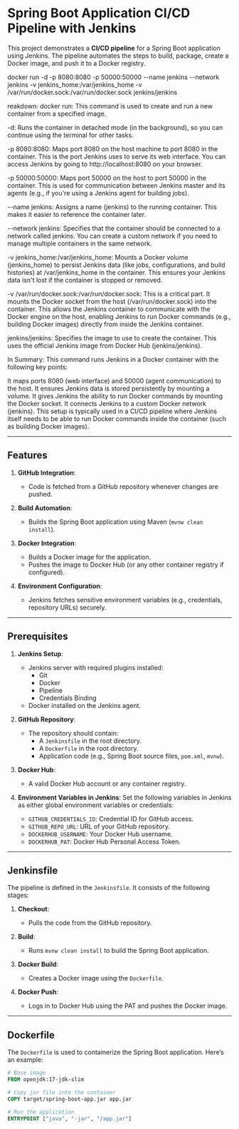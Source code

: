 # Spring Boot Application CI/CD Pipeline with Jenkins

This project demonstrates a **CI/CD pipeline** for a Spring Boot application using Jenkins. The pipeline automates the steps to build, package, create a Docker image, and push it to a Docker registry.


docker run -d -p 8080:8080 -p 50000:50000 --name jenkins --network jenkins -v jenkins_home:/var/jenkins_home -v /var/run/docker.sock:/var/run/docker.sock jenkins/jenkins


reakdown:
docker run: This command is used to create and run a new container from a specified image.

-d: Runs the container in detached mode (in the background), so you can continue using the terminal for other tasks.

-p 8080:8080: Maps port 8080 on the host machine to port 8080 in the container. This is the port Jenkins uses to serve its web interface. You can access Jenkins by going to http://localhost:8080 on your browser.

-p 50000:50000: Maps port 50000 on the host to port 50000 in the container. This is used for communication between Jenkins master and its agents (e.g., if you're using a Jenkins agent for building jobs).

--name jenkins: Assigns a name (jenkins) to the running container. This makes it easier to reference the container later.

--network jenkins: Specifies that the container should be connected to a network called jenkins. You can create a custom network if you need to manage multiple containers in the same network.

-v jenkins_home:/var/jenkins_home: Mounts a Docker volume (jenkins_home) to persist Jenkins data (like jobs, configurations, and build histories) at /var/jenkins_home in the container. This ensures your Jenkins data isn't lost if the container is stopped or removed.

-v /var/run/docker.sock:/var/run/docker.sock: This is a critical part. It mounts the Docker socket from the host (/var/run/docker.sock) into the container. This allows the Jenkins container to communicate with the Docker engine on the host, enabling Jenkins to run Docker commands (e.g., building Docker images) directly from inside the Jenkins container.

jenkins/jenkins: Specifies the image to use to create the container. This uses the official Jenkins image from Docker Hub (jenkins/jenkins).

In Summary:
This command runs Jenkins in a Docker container with the following key points:

It maps ports 8080 (web interface) and 50000 (agent communication) to the host.
It ensures Jenkins data is stored persistently by mounting a volume.
It gives Jenkins the ability to run Docker commands by mounting the Docker socket.
It connects Jenkins to a custom Docker network (jenkins).
This setup is typically used in a CI/CD pipeline where Jenkins itself needs to be able to run Docker commands inside the container (such as building Docker images).







---

## Features
1. **GitHub Integration**:
   - Code is fetched from a GitHub repository whenever changes are pushed.

2. **Build Automation**:
   - Builds the Spring Boot application using Maven (`mvnw clean install`).

3. **Docker Integration**:
   - Builds a Docker image for the application.
   - Pushes the image to Docker Hub (or any other container registry if configured).

4. **Environment Configuration**:
   - Jenkins fetches sensitive environment variables (e.g., credentials, repository URLs) securely.

---

## Prerequisites
1. **Jenkins Setup**:
   - Jenkins server with required plugins installed:
     - Git
     - Docker
     - Pipeline
     - Credentials Binding
   - Docker installed on the Jenkins agent.

2. **GitHub Repository**:
   - The repository should contain:
     - A `Jenkinsfile` in the root directory.
     - A `Dockerfile` in the root directory.
     - Application code (e.g., Spring Boot source files, `pom.xml`, `mvnw`).

3. **Docker Hub**:
   - A valid Docker Hub account or any container registry.

4. **Environment Variables in Jenkins**:
   Set the following variables in Jenkins as either global environment variables or credentials:
   - `GITHUB_CREDENTIALS_ID`: Credential ID for GitHub access.
   - `GITHUB_REPO_URL`: URL of your GitHub repository.
   - `DOCKERHUB_USERNAME`: Your Docker Hub username.
   - `DOCKERHUB_PAT`: Docker Hub Personal Access Token.

---

## Jenkinsfile
The pipeline is defined in the `Jenkinsfile`. It consists of the following stages:

1. **Checkout**:
   - Pulls the code from the GitHub repository.

2. **Build**:
   - Runs `mvnw clean install` to build the Spring Boot application.

3. **Docker Build**:
   - Creates a Docker image using the `Dockerfile`.

4. **Docker Push**:
   - Logs in to Docker Hub using the PAT and pushes the Docker image.

---

## Dockerfile
The `Dockerfile` is used to containerize the Spring Boot application. Here’s an example:

```dockerfile
# Base image
FROM openjdk:17-jdk-slim

# Copy jar file into the container
COPY target/spring-boot-app.jar app.jar

# Run the application
ENTRYPOINT ["java", "-jar", "/app.jar"]
